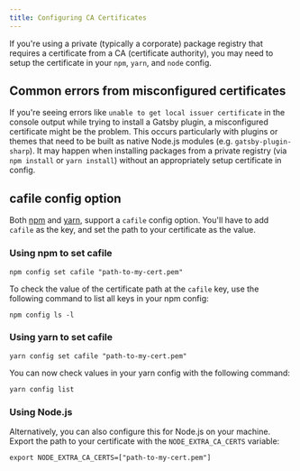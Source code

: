 ```yaml
---
title: Configuring CA Certificates
---
```


If you're using a private (typically a corporate) package registry that requires a certificate from a CA (certificate authority), you may need to setup the certificate in your `npm`, `yarn`, and `node` config.

## Common errors from misconfigured certificates

If you're seeing errors like `unable to get local issuer certificate` in the console output while trying to install a Gatsby plugin, a misconfigured certificate might be the problem. This occurs particularly with plugins or themes that need to be built as native Node.js modules (e.g. `gatsby-plugin-sharp`). It may happen when installing packages from a private registry (via `npm install` or `yarn install`) without an appropriately setup certificate in config.

## cafile config option

Both [npm](https://docs.npmjs.com/misc/config#cafile) and [yarn](https://yarnpkg.com/lang/en/docs/cli/config/), support a `cafile` config option. You'll have to add `cafile` as the key, and set the path to your certificate as the value.

### Using npm to set cafile

```shell
npm config set cafile "path-to-my-cert.pem"
```

To check the value of the certificate path at the `cafile` key, use the following command to list all keys in your npm config:

```shell
npm config ls -l
```

### Using yarn to set cafile

```shell
yarn config set cafile "path-to-my-cert.pem"
```

You can now check values in your yarn config with the following command:

```shell
yarn config list
```

### Using Node.js

Alternatively, you can also configure this for Node.js on your machine. Export the path to your certificate with the `NODE_EXTRA_CA_CERTS` variable:

```shell
export NODE_EXTRA_CA_CERTS=["path-to-my-cert.pem"]
```
